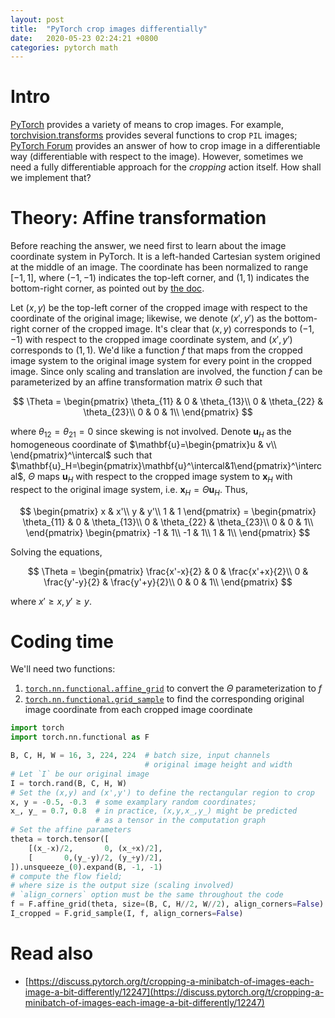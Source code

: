 ```yaml
---
layout: post
title:  "PyTorch crop images differentially"
date:   2020-05-23 02:24:21 +0800
categories: pytorch math
---
```


# Intro

[PyTorch](https://pytorch.org) provides a variety of means to crop images. For example, [torchvision.transforms](https://pytorch.org/docs/stable/torchvision/transforms.html) provides several functions to crop `PIL` images; [PyTorch Forum](https://discuss.pytorch.org/t/how-to-crop-image-tensor-in-model/8409/3) provides an answer of how to crop image in a differentiable way (differentiable with respect to the image). However, sometimes we need a fully differentiable approach for the *cropping* action itself. How shall we implement that?

# Theory: Affine transformation

Before reaching the answer, we need first to learn about the image coordinate system in PyTorch. It is a left-handed Cartesian system origined at the middle of an image. The coordinate has been normalized to range $[-1,1]$, where $(-1,-1)$ indicates the top-left corner, and $(1,1)$ indicates the bottom-right corner, as pointed out by [the doc](https://pytorch.org/docs/stable/nn.functional.html#grid-sample).

Let $(x,y)$ be the top-left corner of the cropped image with respect to the coordinate of the original image; likewise, we denote $(x',y')$ as the bottom-right corner of the cropped image. It's clear that $(x,y)$ corresponds to $(-1,-1)$ with respect to the cropped image coordinate system, and $(x',y')$ corresponds to $(1,1)$. We'd like a function $f$ that maps from the cropped image system to the original image system for every point in the cropped image. Since only scaling and translation are involved, the function $f$ can be parameterized by an affine transformation matrix $\Theta$ such that

$$
\Theta =
\begin{pmatrix}
\theta_{11} & 0 & \theta_{13}\\
0 & \theta_{22} & \theta_{23}\\
0 & 0 & 1\\
\end{pmatrix}
$$

where $\theta_{12}=\theta_{21}=0$ since skewing is not involved. Denote $\mathbf{u}_H$ as the homogeneous coordinate of $\mathbf{u}=\begin{pmatrix}u & v\\ \end{pmatrix}^\intercal$ such that $\mathbf{u}_H=\begin{pmatrix}\mathbf{u}^\intercal&1\end{pmatrix}^\intercal$, $\Theta$ maps $\mathbf{u}_H$ with respect to the cropped image system to $\mathbf{x}_H$ with respect to the original image system, i.e. $\mathbf{x}_H = \Theta \mathbf{u}_H$. Thus,

$$
\begin{pmatrix}
x & x'\\
y & y'\\
1 & 1
\end{pmatrix} =
\begin{pmatrix}
\theta_{11} & 0 & \theta_{13}\\
0 & \theta_{22} & \theta_{23}\\
0 & 0 & 1\\
\end{pmatrix}
\begin{pmatrix}
-1 & 1\\
-1 & 1\\
1 & 1\\
\end{pmatrix}
$$

Solving the equations,

$$
\Theta =
\begin{pmatrix}
\frac{x'-x}{2} & 0 & \frac{x'+x}{2}\\
0 & \frac{y'-y}{2} & \frac{y'+y}{2}\\
0 & 0 & 1\\
\end{pmatrix}
$$

where $x'\ge x, y' \ge y$.

# Coding time

We'll need two functions:

1. [`torch.nn.functional.affine_grid`](https://pytorch.org/docs/stable/nn.functional.html#affine-grid) to convert the $\Theta$ parameterization to $f$
2. [`torch.nn.functional.grid_sample`](https://pytorch.org/docs/stable/nn.functional.html#grid-sample) to find the corresponding original image coordinate from each cropped image coordinate

```python
import torch
import torch.nn.functional as F

B, C, H, W = 16, 3, 224, 224  # batch size, input channels
                              # original image height and width
# Let `I` be our original image
I = torch.rand(B, C, H, W)
# Set the (x,y) and (x',y') to define the rectangular region to crop
x, y = -0.5, -0.3  # some examplary random coordinates;
x_, y_ = 0.7, 0.8  # in practice, (x,y,x_,y_) might be predicted
                   # as a tensor in the computation graph
# Set the affine parameters
theta = torch.tensor([
    [(x_-x)/2,       0, (x_+x)/2],
    [       0,(y_-y)/2, (y_+y)/2],
]).unsqueeze_(0).expand(B, -1, -1)
# compute the flow field;
# where size is the output size (scaling involved)
# `align_corners` option must be the same throughout the code
f = F.affine_grid(theta, size=(B, C, H//2, W//2), align_corners=False)
I_cropped = F.grid_sample(I, f, align_corners=False)
```

# Read also

- [https://discuss.pytorch.org/t/cropping-a-minibatch-of-images-each-image-a-bit-differently/12247](https://discuss.pytorch.org/t/cropping-a-minibatch-of-images-each-image-a-bit-differently/12247)
